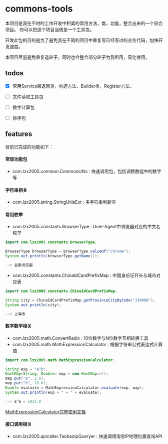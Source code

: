 # commons-tools

本项目是我在平时的工作开发中积累的常用方法，类，功能，整合出来的一个综合项目。
你可以把这个项目当做是一个工具包。

开发此包的目的是为了避免我在不同的项目中重复写已经写过的业务代码，加快开发速度。

本项目尽量避免重复造轮子，同时也会整合部分轮子为我所用，简化使用。


## todos

- [X] 常用Service层返回类，构造方法，Builder类，Register方法。

- [ ] 文件读取工具包

- [ ] 数字计算包

- [ ] 排序包

## features

目前已完成的功能如下：

#### 常规功能包
- com.lzx2005.common.CommonUtils : 快速调用包，包括调换数组中的数字等

#### 字符串相关
- com.lzx2005.string.StringUtilsExt : 多字符串判断空

#### 常用枚举
- com.lzx2005.constants.BrowserType : User-Agent中浏览器对应的中文名枚举

```java
import com.lzx2005.constants.BrowserType;

BrowserType browserType = BrowserType.valueOf("Chrome");
System.out.println(browserType.getName());

--> 谷歌浏览器
```


- com.lzx2005.constants.ChinaIdCardPrefixMap : 中国身份证开头与城市对应表

```java
import com.lzx2005.constants.ChinaIdCardPrefixMap;

String city = ChinaIdCardPrefixMap.getProvinceCityByCode("310000");
System.out.println(city);

--> 上海市
```

#### 数字数学相关
- com.lzx2005.math.ConvertRadix : 10位数字与N位数字互相转换工具
- com.lzx2005.math.MathExpressionCalculator : 根据字符串公式表达式计算值 


```java
import com.lzx2005.math.MathExpressionCalculator;

String exp = "a^b";
HashMap<String, Double> map = new HashMap<>();
map.put("a", 2.0);
map.put("b", 10.0);
Double evaluate = MathExpressionCalculator.evaluate(exp, map);
System.out.println(exp + " = " + evaluate);

--> a^b = 1024.0
```
[MathExpressionCalculator完整使用文档](https://github.com/lzx2005/commons-tools/blob/master/docs/MathExpressionCalculator.md)

#### 接口调用相关
- com.lzx2005.apicaller.TaobaoIpQueryer : 快速调用淘宝IP地理位置查询API